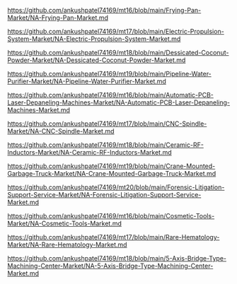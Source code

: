 <p><a href="https://github.com/ankushpatel74169/mt16/blob/main/Frying-Pan-Market/NA-Frying-Pan-Market.md">https://github.com/ankushpatel74169/mt16/blob/main/Frying-Pan-Market/NA-Frying-Pan-Market.md</a></p><p><a href="https://github.com/ankushpatel74169/mt17/blob/main/Electric-Propulsion-System-Market/NA-Electric-Propulsion-System-Market.md">https://github.com/ankushpatel74169/mt17/blob/main/Electric-Propulsion-System-Market/NA-Electric-Propulsion-System-Market.md</a></p><p><a href="https://github.com/ankushpatel74169/mt18/blob/main/Dessicated-Coconut-Powder-Market/NA-Dessicated-Coconut-Powder-Market.md">https://github.com/ankushpatel74169/mt18/blob/main/Dessicated-Coconut-Powder-Market/NA-Dessicated-Coconut-Powder-Market.md</a></p><p><a href="https://github.com/ankushpatel74169/mt19/blob/main/Pipeline-Water-Purifier-Market/NA-Pipeline-Water-Purifier-Market.md">https://github.com/ankushpatel74169/mt19/blob/main/Pipeline-Water-Purifier-Market/NA-Pipeline-Water-Purifier-Market.md</a></p><p><a href="https://github.com/ankushpatel74169/mt16/blob/main/Automatic-PCB-Laser-Depaneling-Machines-Market/NA-Automatic-PCB-Laser-Depaneling-Machines-Market.md">https://github.com/ankushpatel74169/mt16/blob/main/Automatic-PCB-Laser-Depaneling-Machines-Market/NA-Automatic-PCB-Laser-Depaneling-Machines-Market.md</a></p><p><a href="https://github.com/ankushpatel74169/mt17/blob/main/CNC-Spindle-Market/NA-CNC-Spindle-Market.md">https://github.com/ankushpatel74169/mt17/blob/main/CNC-Spindle-Market/NA-CNC-Spindle-Market.md</a></p><p><a href="https://github.com/ankushpatel74169/mt18/blob/main/Ceramic-RF-Inductors-Market/NA-Ceramic-RF-Inductors-Market.md">https://github.com/ankushpatel74169/mt18/blob/main/Ceramic-RF-Inductors-Market/NA-Ceramic-RF-Inductors-Market.md</a></p><p><a href="https://github.com/ankushpatel74169/mt19/blob/main/Crane-Mounted-Garbage-Truck-Market/NA-Crane-Mounted-Garbage-Truck-Market.md">https://github.com/ankushpatel74169/mt19/blob/main/Crane-Mounted-Garbage-Truck-Market/NA-Crane-Mounted-Garbage-Truck-Market.md</a></p><p><a href="https://github.com/ankushpatel74169/mt20/blob/main/Forensic-Litigation-Support-Service-Market/NA-Forensic-Litigation-Support-Service-Market.md">https://github.com/ankushpatel74169/mt20/blob/main/Forensic-Litigation-Support-Service-Market/NA-Forensic-Litigation-Support-Service-Market.md</a></p><p><a href="https://github.com/ankushpatel74169/mt16/blob/main/Cosmetic-Tools-Market/NA-Cosmetic-Tools-Market.md">https://github.com/ankushpatel74169/mt16/blob/main/Cosmetic-Tools-Market/NA-Cosmetic-Tools-Market.md</a></p><p><a href="https://github.com/ankushpatel74169/mt17/blob/main/Rare-Hematology-Market/NA-Rare-Hematology-Market.md">https://github.com/ankushpatel74169/mt17/blob/main/Rare-Hematology-Market/NA-Rare-Hematology-Market.md</a></p><p><a href="https://github.com/ankushpatel74169/mt18/blob/main/5-Axis-Bridge-Type-Machining-Center-Market/NA-5-Axis-Bridge-Type-Machining-Center-Market.md">https://github.com/ankushpatel74169/mt18/blob/main/5-Axis-Bridge-Type-Machining-Center-Market/NA-5-Axis-Bridge-Type-Machining-Center-Market.md</a></p>
